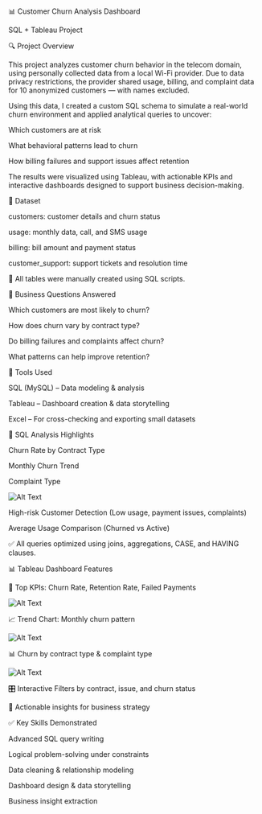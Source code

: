 📊 Customer Churn Analysis Dashboard

SQL + Tableau Project

🔍 Project Overview

This project analyzes customer churn behavior in the telecom domain, using personally collected data from a local Wi-Fi provider. Due to data privacy restrictions, the provider shared usage, billing, and complaint data for 10 anonymized customers — with names excluded.

Using this data, I created a custom SQL schema to simulate a real-world churn environment and applied analytical queries to uncover:

Which customers are at risk

What behavioral patterns lead to churn

How billing failures and support issues affect retention

The results were visualized using Tableau, with actionable KPIs and interactive dashboards designed to support business decision-making.


📁 Dataset

customers: customer details and churn status

usage: monthly data, call, and SMS usage

billing: bill amount and payment status

customer_support: support tickets and resolution time

📌 All tables were manually created using SQL scripts.

🧠 Business Questions Answered

Which customers are most likely to churn?

How does churn vary by contract type?

Do billing failures and complaints affect churn?

What patterns can help improve retention?

🔧 Tools Used

SQL (MySQL) – Data modeling & analysis

Tableau – Dashboard creation & data storytelling

Excel – For cross-checking and exporting small datasets

🧮 SQL Analysis Highlights

Churn Rate by Contract Type

Monthly Churn Trend

Complaint Type 

![Alt Text](Tableau/Sheet1.png)

High-risk Customer Detection (Low usage, payment issues, complaints)

Average Usage Comparison (Churned vs Active)

✅ All queries optimized using joins, aggregations, CASE, and HAVING clauses.

📊 Tableau Dashboard Features

🔢 Top KPIs: Churn Rate, Retention Rate, Failed Payments

![Alt Text](Tableau/KPI-Dashboard1.png)

📈 Trend Chart: Monthly churn pattern

![Alt Text](Tableau/Sheet3.png)

📊 Churn by contract type & complaint type

![Alt Text](Tableau/Sheet2.png)

🎛️ Interactive Filters by contract, issue, and churn status

🧭 Actionable insights for business strategy

✅ Key Skills Demonstrated

Advanced SQL query writing

Logical problem-solving under constraints

Data cleaning & relationship modeling

Dashboard design & data storytelling

Business insight extraction
